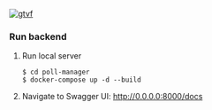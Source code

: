 [![gtvf](https://circleci.com/gh/gtvf/poll-manager.svg?style=svg)](https://app.circleci.com/pipelines/github/gtvf/poll-manager)

### Run backend

1. Run local server
    ```shell
    $ cd poll-manager
    $ docker-compose up -d --build
    ```
2. Navigate to Swagger UI: http://0.0.0.0:8000/docs
